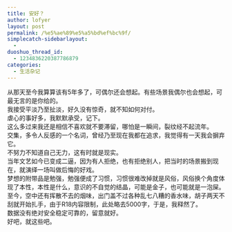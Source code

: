 ```yaml
---
title: 安好？
author: lofyer
layout: post
permalink: /%e5%ae%89%e5%a5%bd%ef%bc%9f/
simplecatch-sidebarlayout:
  - 
duoshuo_thread_id:
  - 1234836220387786879
categories:
  - 生活杂记
---
```

从那天至今我算算该有5年多了，可偶尔还会想起。有些场景我偶尔也会想起，可最无言的是你给的。  
我接受平淡乃至扯淡，好久没有惊奇，就不知如何对付。  
虐心的事好多，我默默承受，记下。  
这么多过来我还是相信不喜欢就不要滞留，哪怕是一瞬间，裂纹经不起流年。  
交集，多令人反感的一个名词，曾经乃至现在我都在追求，我觉得有一天我会摒弃它。  
不努力不知道自己无力，这有时就是现实。  
当年文艺如今已变成二逼，因为有人拒绝，也有拒绝别人，把当时的场景搬到现在，就演绎一场叫做后悔的好戏。  
梦想的附带品是勉强，勉强便成了习惯，习惯很难改掉就是风俗，风俗换个角度体现了本性，本性是什么，意识的不自觉的结晶，可能是金子，也可能就是一泡屎。  
至今，空中还有挥散不去的烟味，出门盖不过各种乱七八糟的香水味，胡子两天不刮就开始扎手，由于R18内容限制，此处略去5000字，于是，我释然了。  
数据没有绝对安全稳定可靠的，留意就好。  
好吧，就这些吧。